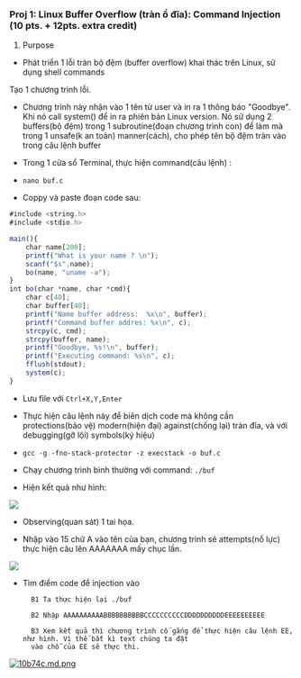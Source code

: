 ### Proj 1: Linux Buffer Overflow (tràn ổ đĩa): Command Injection (10 pts. + 12pts. extra credit)

1. Purpose

- Phát triển 1 lỗi tràn bộ đệm (buffer overflow) khai thác trên Linux, sử dụng shell commands

Tạo 1 chương trình lỗi.

- Chương trình này nhận vào 1 tên từ user và in ra 1 thông báo "Goodbye". Khi nó call system() để in ra phiên bản Linux version. Nó sử dụng 2 buffers(bộ đệm) trong 1 subroutine(đoạn chương trình con) để làm mà trong 1 unsafe(k an toàn) manner(cách), cho phép tên bộ đệm tràn vào trong câu lệnh buffer

- Trong 1 cửa sổ Terminal, thực hiện command(câu lệnh) :

- `nano buf.c`

- Coppy và paste đoạn code sau:

```javascript
#include <string.h>
#include <stdio.h>

main(){
	char name[200];
	printf("What is your name ? \n");
	scanf("$s",name);
	bo(name, "uname -a");
}
int bo(char *name, char *cmd){
	char c[40];
	char buffer[40];
	printf("Name buffer address:  %x\n", buffer);
	printf("Command buffer addres: %x\n", c);
	strcpy(c, cmd);
	strcpy(buffer, name);
	printf("Goodbye, %s!\n", buffer);
	printf("Executing command: %s\n", c);
	fflush(stdout);
	system(c);
}
```

- Lưu file với `Ctrl+X,Y,Enter`

- Thực hiện câu lệnh này để biên dịch code mà không cần protections(bảo vệ) modern(hiện đại) against(chống lại) tràn đĩa, và với debugging(gỡ lội) symbols(ký hiệu)

- `gcc -g -fno-stack-protector -z execstack -o buf.c`

- Chạy chương trình bình thường với command: `./buf`

- Hiện kết quả như hình: 

<img src="http://sv1.upsieutoc.com/2017/03/06/1f52cd.png"/>

- Observing(quan sát) 1 tai họa.

- Nhập vào 15 chữ A vào tên của bạn, chương trình sẽ attempts(nổ lực) thực hiện câu lên AAAAAAA mấy chục lần.

<img src="http://sv1.upsieutoc.com/2017/03/06/10b74c.png"/>

- Tìm điểm code để injection vào 

 		B1 Ta thực hiện lại ./buf

 		B2 Nhập AAAAAAAAAABBBBBBBBBBCCCCCCCCCCDDDDDDDDDDEEEEEEEEEE

 		B3 Xem kết quả thì chương trình cố gắng để thực hiện câu lệnh EE, như hình. Vì thế bất kì text chúng ta đặt 
 		vào chỗ của EE sẽ thực thi.

 		
[![10b74c.md.png](http://sv1.upsieutoc.com/2017/03/06/10b74c.md.png)](http://www.upsieutoc.com/image/YwaDfK)
